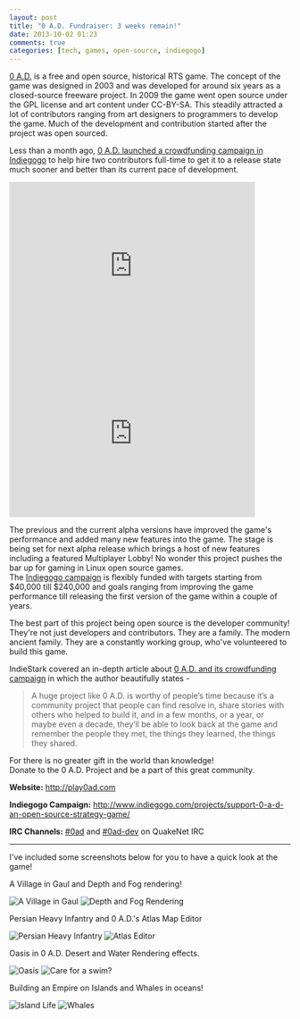 ```yaml
---
layout: post
title: "0 A.D. Fundraiser: 3 weeks remain!"
date: 2013-10-02 01:23
comments: true
categories: [tech, games, open-source, indiegogo]
---
```


[0 A.D.][12] is a free and open source, historical RTS game. The concept of the game was designed in 2003 and was developed for around six years as a closed-source freeware project. In 2009 the game went open source under the GPL license and art content under CC-BY-SA. This steadily attracted a lot of contributors ranging from art designers to programmers to develop the game. Much of the development and contribution started after the project was open sourced.

Less than a month ago, [0 A.D. launched a crowdfunding campaign in Indiegogo][11] to help hire two contributors full-time to get it to a release state much sooner and better than its current pace of development. 

<!-- more -->

<div class="youtube">
    <iframe id="vid3" type="text/html" class="youtube" width="440" height="300" src="http://www.youtube.com/embed/Y-0l7Ej3cM8" frameborder="0">
    </iframe>
</div>
<div class="youtube">
    <iframe id="vid4" type="text/html" class="youtube" width="440" height="300" src="http://www.youtube.com/embed/DXDxXGTzIf4" frameborder="0">
    </iframe>
</div>

The previous and the current alpha versions have improved the game's performance and added many new features into the game. The stage is being set for next alpha release which brings a host of new features including a featured Multiplayer Lobby! No wonder this project pushes the bar up for gaming in Linux open source games.  
The [Indiegogo campaign][11] is flexibly funded with targets starting from $40,000 till $240,000 and goals ranging from improving the game performance till releasing the first version of the game within a couple of years. 

The best part of this project being open source is the developer community! They're not just developers and contributors. They are a family. The modern ancient family. They are a constantly working group, who've volunteered to build this game.

IndieStark covered an in-depth article about [0 A.D. and its crowdfunding campaign][15] in which the author beautifully states -

> A huge project like 0 A.D. is worthy of people’s time because it’s a community project that people can find resolve in, share stories with others who helped to build it, and in a few months, or a year, or maybe even a decade, they’ll be able to look back at the game and remember the people they met, the things they learned, the things they shared.

For there is no greater gift in the world than knowledge!  
Donate to the 0 A.D. Project and be a part of this great community.

**Website:** http://play0ad.com

**Indiegogo Campaign:** http://www.indiegogo.com/projects/support-0-a-d-an-open-source-strategy-game/

**IRC Channels:** [#0ad][13] and [#0ad-dev][14] on QuakeNet IRC

---
I've included some screenshots below for you to have a quick look at the game!

A Village in Gaul and Depth and Fog rendering!

![A Village in Gaul][2]
![Depth and Fog Rendering][8]

Persian Heavy Infantry and 0 A.D.'s Atlas Map Editor

![Persian Heavy Infantry][5]
![Atlas Editor][7]

Oasis in 0 A.D. Desert and Water Rendering effects.

![Oasis][6]
![Care for a swim?][3]

Building an Empire on Islands and Whales in oceans!

![Island Life][1]
![Whales][4]


[1]: http://play0ad.com/wp-content/gallery/screenshots/screenshot0072.jpg
[2]: https://fbcdn-sphotos-h-a.akamaihd.net/hphotos-ak-prn2/1237349_10151914968049859_1015039661_o.jpg
[3]: https://fbcdn-sphotos-e-a.akamaihd.net/hphotos-ak-prn1/1073220_10151752821764859_690497580_o.jpg
[4]: http://play0ad.com/wp-content/gallery/screenshots/screenshot0060.jpg
[5]: http://play0ad.com/wp-content/gallery/screenshots/alpha-8-persianheavyinfantry.jpg
[6]: http://play0ad.com/wp-content/gallery/screenshots/screenshot0343.png
[7]: http://play0ad.com/wp-content/gallery/screenshots/scr.png
[8]: http://play0ad.com/wp-content/gallery/screenshots/tilt-shift-filter.jpg
[9]: http://play0ad.com/wp-content/gallery/screenshots/screenshot0088.png
[10]: http://youtube.com/user/play0ad
[11]: http://www.indiegogo.com/projects/support-0-a-d-an-open-source-strategy-game/
[12]: http://play0ad.com
[13]: http://webchat.quakenet.org/?channels=#0ad
[14]: http://webchat.quakenet.org/?channels=#0ad-dev
[15]: http://indiestatik.com/2013/10/01/10-years-in-alpha-how-volunteer-modders-created-0-a-d-with-the-help-of-a-community/

<script type="text/javascript">
    var elem = $("#content img").eq(0).load(function() {
        var width = $(this).width();
        var height = $(this).height();
        var vid3 = document.getElementById("vid3");
        var vid4 = document.getElementById("vid4");
        vid3.width = vid4.width = width;
        vid3.height = vid4.height = height;
    });
    $("#content img").eq(4).load(function() {
        var img2 = $(this);
        $("#content img").eq(5).load(function() {
            img2.height($(this).height());
        });
    });
    $("#content img").eq(1).load(function() {
        var img2 = $(this);
        $("#content img").eq(0).load(function() {
            img2.height($(this).height());
        });
    });
</script>